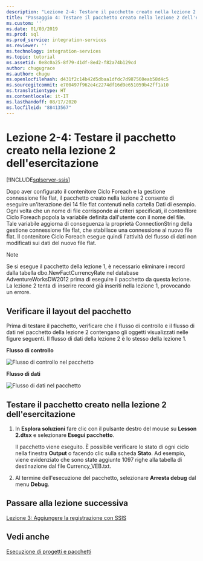 ```yaml
---
description: "Lezione 2-4: Testare il pacchetto creato nella lezione 2 dell'esercitazione"
title: "Passaggio 4: Testare il pacchetto creato nella lezione 2 dell'esercitazione | Microsoft Docs"
ms.custom: ''
ms.date: 01/03/2019
ms.prod: sql
ms.prod_service: integration-services
ms.reviewer: ''
ms.technology: integration-services
ms.topic: tutorial
ms.assetid: 0e8c0a25-8f79-41df-8ed2-f82a74b129cd
author: chugugrace
ms.author: chugu
ms.openlocfilehash: d431f2c14b42d5dbaa1dfdc7d987560eab58d4c5
ms.sourcegitcommit: e700497f962e4c2274df16d9e651059b42ff1a10
ms.translationtype: HT
ms.contentlocale: it-IT
ms.lasthandoff: 08/17/2020
ms.locfileid: "88413567"
---
```

# <a name="lesson-2-4-test-the-lesson-2-tutorial-package"></a>Lezione 2-4: Testare il pacchetto creato nella lezione 2 dell'esercitazione

[!INCLUDE[sqlserver-ssis](../includes/applies-to-version/sqlserver-ssis.md)]



Dopo aver configurato il contenitore Ciclo Foreach e la gestione connessione file flat, il pacchetto creato nella lezione 2 consente di eseguire un'iterazione dei 14 file flat contenuti nella cartella Dati di esempio. Ogni volta che un nome di file corrisponde ai criteri specificati, il contenitore Ciclo Foreach popola la variabile definita dall'utente con il nome del file. Tale variabile aggiorna di conseguenza la proprietà ConnectionString della gestione connessione file flat, che stabilisce una connessione al nuovo file flat. Il contenitore Ciclo Foreach esegue quindi l'attività del flusso di dati non modificati sui dati del nuovo file flat.  
  
> [!NOTE]  
> Se si esegue il pacchetto della lezione 1, è necessario eliminare i record dalla tabella dbo.NewFactCurrencyRate nel database AdventureWorksDW2012 prima di eseguire il pacchetto da questa lezione. La lezione 2 tenta di inserire record già inseriti nella lezione 1, provocando un errore.  
  
## <a name="check-the-package-layout"></a>Verificare il layout del pacchetto  
Prima di testare il pacchetto, verificare che il flusso di controllo e il flusso di dati nel pacchetto della lezione 2 contengano gli oggetti visualizzati nelle figure seguenti. Il flusso di dati della lezione 2 è lo stesso della lezione 1.  
  
**Flusso di controllo**  
  
![Flusso di controllo nel pacchetto](../integration-services/media/task4lesson2control.gif "Flusso di controllo nel pacchetto")  
  
**Flusso di dati**  
  
![Flusso di dati nel pacchetto](../integration-services/media/task9lesson1data.gif "Flusso di dati nel pacchetto")  
  
## <a name="test-the-lesson-2-tutorial-package"></a>Testare il pacchetto creato nella lezione 2 dell'esercitazione  
  
1.  In **Esplora soluzioni** fare clic con il pulsante destro del mouse su **Lesson 2.dtsx** e selezionare **Esegui pacchetto**.  
  
    Il pacchetto viene eseguito. È possibile verificare lo stato di ogni ciclo nella finestra **Output** o facendo clic sulla scheda **Stato**. Ad esempio, viene evidenziato che sono state aggiunte 1097 righe alla tabella di destinazione dal file Currency_VEB.txt.  
  
2.  Al termine dell'esecuzione del pacchetto, selezionare **Arresta debug** dal menu **Debug**.  
  
## <a name="go-to-next-lesson"></a>Passare alla lezione successiva  
[Lezione 3: Aggiungere la registrazione con SSIS](../integration-services/lesson-3-add-logging-with-ssis.md)  
  
## <a name="see-also"></a>Vedi anche  
[Esecuzione di progetti e pacchetti](../integration-services/packages/deploy-integration-services-ssis-projects-and-packages.md)  
  
  
  

